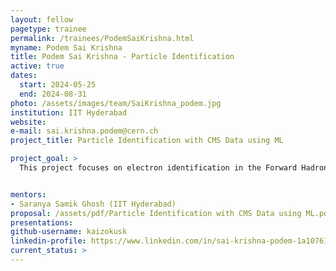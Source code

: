 ```yaml
---
layout: fellow
pagetype: trainee
permalink: /trainees/PodemSaiKrishna.html
myname: Podem Sai Krishna
title: Podem Sai Krishna - Particle Identification
active: true
dates:
  start: 2024-05-25
  end: 2024-08-31
photo: /assets/images/team/SaiKrishna_podem.jpg
institution: IIT Hyderabad
website:
e-mail: sai.krishna.podem@cern.ch
project_title: Particle Identification with CMS Data using ML

project_goal: >
  This project focuses on electron identification in the Forward Hadron Calorimeter (HF) of the CMS detector,By incorporating HF coverage into electron detection, physics measurements can leverage a broader spectrum of accepted electrons, potentially offering new insights into particle interactions.


mentors:
- Saranya Samik Ghosh (IIT Hyderabad)
proposal: /assets/pdf/Particle Identification with CMS Data using ML.pdf
presentations:
github-username: kaizokusk
linkedin-profile: https://www.linkedin.com/in/sai-krishna-podem-1a10761b2?utm_source=share&utm_campaign=share_via&utm_content=profile&utm_medium=android_app
current_status: >
---
```

